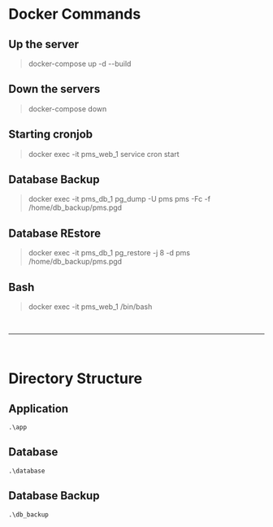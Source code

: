 # **Docker Commands**

## Up the server
>docker-compose up -d --build
## Down the servers
>docker-compose down
## Starting cronjob
>docker exec -it pms_web_1 service cron start
## Database Backup
>docker exec -it pms_db_1 pg_dump -U pms pms -Fc -f /home/db_backup/pms.pgd
## Database REstore
>docker exec -it pms_db_1 pg_restore -j 8 -d pms /home/db_backup/pms.pgd
## Bash
>docker exec -it pms_web_1 /bin/bash

<br /><hr /><br />

# **Directory Structure**
## Application
    .\app
## Database
    .\database
## Database Backup
    .\db_backup
